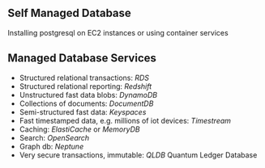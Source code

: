 ## __Self Managed Database__

Installing postgresql on EC2 instances or using container services

## __Managed Database Services__

 - Structured relational transactions: _RDS_
 - Structured relational reporting: _Redshift_
 - Unstructured fast data blobs: _DynamoDB_
 - Collections of documents: _DocumentDB_
 - Semi-structured fast data: _Keyspaces_
 - Fast timestamped data, e.g. millions of iot devices: _Timestream_
 - Caching: _ElastiCache_ or _MemoryDB_ 
 - Search: _OpenSearch_
 - Graph db: _Neptune_
 - Very secure transactions, immutable: _QLDB_ Quantum Ledger Database

